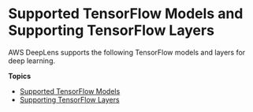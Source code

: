 # Supported TensorFlow Models and Supporting TensorFlow Layers<a name="deeplens-supported-frameworks-tensorflow"></a>

AWS DeepLens supports the following TensorFlow models and layers for deep learning\.

**Topics**
+ [Supported TensorFlow Models](deeplens-supported-framework-tensorflow-models.md)
+ [Supporting TensorFlow Layers](deeplens-supported-framework-tensorflow-layers.md)